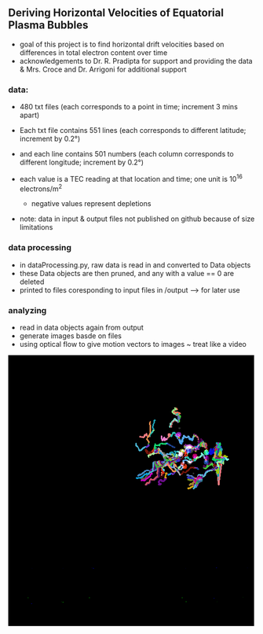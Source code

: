 ## Deriving Horizontal Velocities of Equatorial Plasma Bubbles
* goal of this project is to find horizontal drift velocities based on differences in total electron content over time
* acknowledgements to Dr. R. Pradipta for support and providing the data & Mrs. Croce and Dr. Arrigoni for additional support

### data:
* 480 txt files (each corresponds to a point in time; increment 3 mins apart)
* Each txt file contains 551 lines (each corresponds to different latitude; increment by 0.2°)
* and each line contains 501 numbers (each column corresponds to different longitude; increment by 0.2°)
* each value is a TEC reading at that location and time; one unit is 10<sup>16</sup> electrons/m<sup>2</sup>
	* negative values represent depletions

* note: data in input & output files not published on github because of size limitations

### data processing
* in dataProcessing.py, raw data is read in and converted to Data objects
* these Data objects are then pruned, and any with a value == 0 are deleted
* printed to files coresponding to input files in /output --> for later use

### analyzing
* read in data objects again from output
* generate images basde on files
* using optical flow to give motion vectors to images ~ treat like a video

<img src="last_frame.png">
